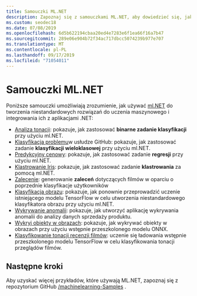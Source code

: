 ```yaml
---
title: Samouczki ML.NET
description: Zapoznaj się z samouczkami ML.NET, aby dowiedzieć się, jak tworzyć niestandardowe rozwiązania AI i integrować je z aplikacjami platformy .NET.
ms.custom: seodec18
ms.date: 07/08/2019
ms.openlocfilehash: 6d5b622194cbaa20ed4e7283e6f1ea66f16a7b47
ms.sourcegitcommit: 289e06e904b72f34ac717dbcc5074239b977e707
ms.translationtype: MT
ms.contentlocale: pl-PL
ms.lasthandoff: 09/17/2019
ms.locfileid: "71054011"
---
```

# <a name="mlnet-tutorials"></a>Samouczki ML.NET 

Poniższe samouczki umożliwiają zrozumienie, jak używać [ml.NET](../index.yml) do tworzenia niestandardowych rozwiązań do uczenia maszynowego i integrowania ich z aplikacjami .NET:

- [Analiza tonacji](sentiment-analysis.md): pokazuje, jak zastosować **binarne zadanie klasyfikacji** przy użyciu ml.NET.
- [Klasyfikacja problemu](github-issue-classification.md)w usłudze GitHub: pokazuje, jak zastosować zadanie **klasyfikacji wieloklasowej** przy użyciu ml.NET.
- [Predykcyjny cenowy](taxi-fare.md): pokazuje, jak zastosować zadanie **regresji** przy użyciu ml.NET.
- [Klastrowanie Iris](iris-clustering.md): pokazuje, jak zastosować zadanie **klastrowania** za pomocą ml.NET.
- [Zalecenie](movie-recommendation.md): generowanie **zaleceń** dotyczących filmów w oparciu o poprzednie klasyfikacje użytkowników
- [Klasyfikacja obrazu](image-classification.md): pokazuje, jak ponownie przeprowadzić uczenie istniejącego modelu TensorFlow w celu utworzenia niestandardowego klasyfikatora obrazu przy użyciu ml.NET.
- [Wykrywanie anomalii](sales-anomaly-detection.md): pokazuje, jak utworzyć aplikację wykrywania anomalii do analizy danych sprzedaży produktu.
- [Wykryj obiekty w obrazach](object-detection-onnx.md): pokazuje, jak wykrywać obiekty w obrazach przy użyciu wstępnie przeszkolonego modelu ONNX.
- [Klasyfikowanie tonacji recenzji filmów](text-classification-tf.md): uczenie się ładowania wstępnie przeszkolonego modelu TensorFlow w celu klasyfikowania tonacji przeglądów filmów.

## <a name="next-steps"></a>Następne kroki

Aby uzyskać więcej przykładów, które używają ML.NET, zapoznaj się z repozytorium GitHub [/machinelearning-Samples](https://github.com/dotnet/machinelearning-samples) .
